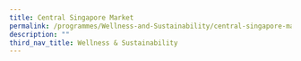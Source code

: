 ```yaml
---
title: Central Singapore Market
permalink: /programmes/Wellness-and-Sustainability/central-singapore-market
description: ""
third_nav_title: Wellness & Sustainability
---
```

